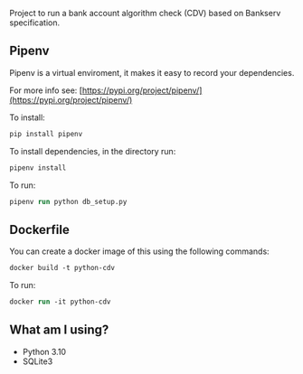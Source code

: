 Project to run a bank account algorithm check (CDV) based on Bankserv specification.

## Pipenv

Pipenv is a virtual enviroment, it makes it easy to record your dependencies.

For more info see: [https://pypi.org/project/pipenv/](https://pypi.org/project/pipenv/)

To install:

```ps
pip install pipenv
```

To install dependencies, in the directory run:

```ps
pipenv install
```

To run:

```ps
pipenv run python db_setup.py
```

## Dockerfile

You can create a docker image of this using the following commands:

```ps
docker build -t python-cdv
```

To run:

```ps
docker run -it python-cdv
```

## What am I using?

- Python 3.10
- SQLite3
